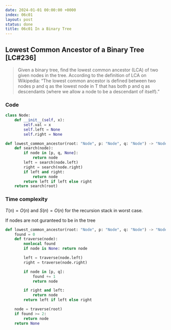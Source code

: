 ```yaml
---
date: 2024-01-01 00:00:00 +0000
index: 06c01
layout: post
status: done
title: 06c01 In a Binary Tree
---
```


## Lowest Common Ancestor of a Binary Tree [LC#236]
> Given a binary tree, find the lowest common ancestor (LCA) of two given nodes in the tree. According to the definition of LCA on Wikipedia: “The lowest common ancestor is defined between two nodes p and q as the lowest node in T that has both p and q as descendants (where we allow a node to be a descendant of itself).”


### Code
```python
class Node:
    def __init__(self, x):
        self.val = x
        self.left = None
        self.right = None

def lowest_common_ancestor(root: "Node", p: "Node", q: "Node") -> "Node":
    def search(node):
        if node in [p, q, None]:
            return node
        left = search(node.left)
        right = search(node.right)
        if left and right:
            return node
        return left if left else right
    return search(root)
```

### Time complexity
$T(n) = O(n)$ and $S(n)= O(n)$ for the recursion stack in worst case.


If nodes are not guranteed to be in the tree
```python
def lowest_common_ancestor(root: "Node", p: "Node", q: "Node") -> "Node":
    found = 0
    def traverse(node):
        nonlocal found
        if node is None: return node

        left = traverse(node.left)
        right = traverse(node.right)

        if node in [p, q]:
            found += 1
            return node

        if right and left:
            return node
        return left if left else right

    node = traverse(root)
    if found >= 2:
        return node
    return None
```